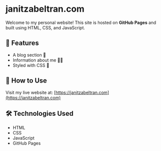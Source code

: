 # janitzabeltran.com
Welcome to my personal website! This site is hosted on **GitHub Pages** and built using HTML, CSS, and JavaScript.

## 🌟 Features
- A blog section 📝
- Information about me 👩‍💻
- Styled with CSS 🎨

## 📌 How to Use
Visit my live website at: [https://janitzabeltran.com](https://janitzabeltran.com)

## 🛠️ Technologies Used
- HTML  
- CSS  
- JavaScript  
- GitHub Pages
